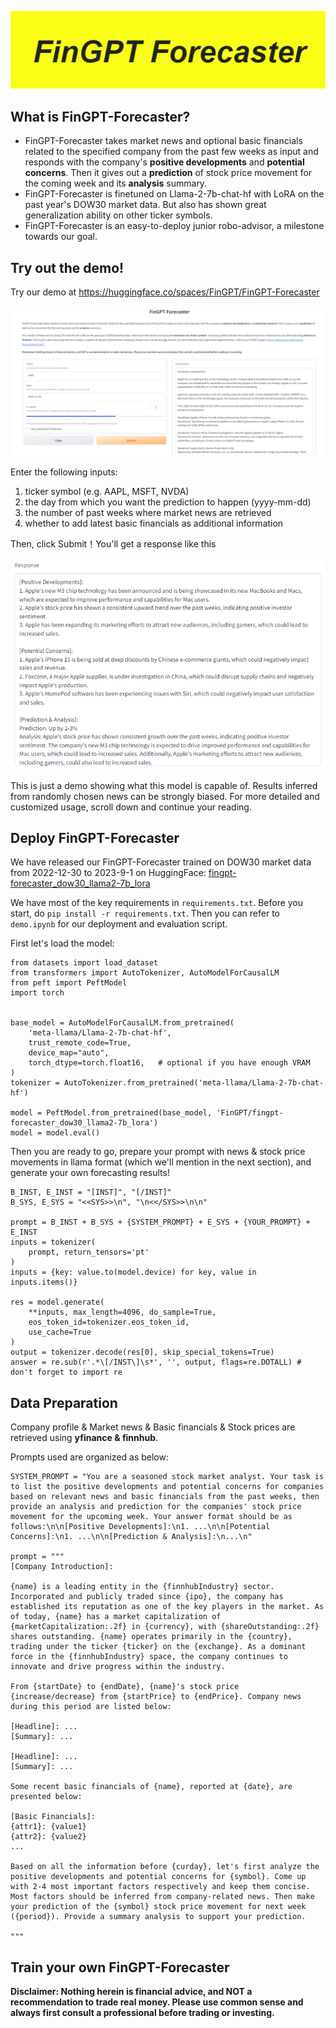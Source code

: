 ![title](figs/title.png)

## What is FinGPT-Forecaster?
- FinGPT-Forecaster takes market news and optional basic financials related to the specified company from the past few weeks as input and responds with the company's **positive developments** and **potential concerns**. Then it gives out a **prediction** of stock price movement for the coming week and its **analysis** summary.
- FinGPT-Forecaster is finetuned on Llama-2-7b-chat-hf with LoRA on the past year's DOW30 market data. But also has shown great generalization ability on other ticker symbols.
- FinGPT-Forecaster is an easy-to-deploy junior robo-advisor, a milestone towards our goal.

## Try out the demo!

Try our demo at <https://huggingface.co/spaces/FinGPT/FinGPT-Forecaster>

![demo_interface](figs/interface.png)

Enter the following inputs:

1) ticker symbol (e.g. AAPL, MSFT, NVDA)
2) the day from which you want the prediction to happen (yyyy-mm-dd)
3) the number of past weeks where market news are retrieved
4) whether to add latest basic financials as additional information

Then, click Submit！You'll get a response like this

![demo_response](figs/response.png)

This is just a demo showing what this model is capable of. Results inferred from randomly chosen news can be strongly biased.
For more detailed and customized usage, scroll down and continue your reading.

## Deploy FinGPT-Forecaster

We have released our FinGPT-Forecaster trained on DOW30 market data from 2022-12-30 to 2023-9-1 on HuggingFace: [fingpt-forecaster_dow30_llama2-7b_lora](https://huggingface.co/FinGPT/fingpt-forecaster_dow30_llama2-7b_lora)

We have most of the key requirements in `requirements.txt`. Before you start, do `pip install -r requirements.txt`. Then you can refer to `demo.ipynb` for our deployment and evaluation script.

First let's load the model:

```
from datasets import load_dataset
from transformers import AutoTokenizer, AutoModelForCausalLM
from peft import PeftModel
import torch


base_model = AutoModelForCausalLM.from_pretrained(
    'meta-llama/Llama-2-7b-chat-hf',
    trust_remote_code=True,
    device_map="auto",
    torch_dtype=torch.float16,   # optional if you have enough VRAM
)
tokenizer = AutoTokenizer.from_pretrained('meta-llama/Llama-2-7b-chat-hf')

model = PeftModel.from_pretrained(base_model, 'FinGPT/fingpt-forecaster_dow30_llama2-7b_lora')
model = model.eval()
```

Then you are ready to go, prepare your prompt with news & stock price movements in llama format (which we'll mention in the next section), and generate your own forecasting results!
```
B_INST, E_INST = "[INST]", "[/INST]"
B_SYS, E_SYS = "<<SYS>>\n", "\n<</SYS>>\n\n"

prompt = B_INST + B_SYS + {SYSTEM_PROMPT} + E_SYS + {YOUR_PROMPT} + E_INST
inputs = tokenizer(
    prompt, return_tensors='pt'
)
inputs = {key: value.to(model.device) for key, value in inputs.items()}
        
res = model.generate(
    **inputs, max_length=4096, do_sample=True,
    eos_token_id=tokenizer.eos_token_id,
    use_cache=True
)
output = tokenizer.decode(res[0], skip_special_tokens=True)
answer = re.sub(r'.*\[/INST\]\s*', '', output, flags=re.DOTALL) # don't forget to import re
```

## Data Preparation
Company profile & Market news & Basic financials & Stock prices are retrieved using **yfinance & finnhub**.

Prompts used are organized as below:

```
SYSTEM_PROMPT = "You are a seasoned stock market analyst. Your task is to list the positive developments and potential concerns for companies based on relevant news and basic financials from the past weeks, then provide an analysis and prediction for the companies' stock price movement for the upcoming week. Your answer format should be as follows:\n\n[Positive Developments]:\n1. ...\n\n[Potential Concerns]:\n1. ...\n\n[Prediction & Analysis]:\n...\n"

prompt = """
[Company Introduction]:

{name} is a leading entity in the {finnhubIndustry} sector. Incorporated and publicly traded since {ipo}, the company has established its reputation as one of the key players in the market. As of today, {name} has a market capitalization of {marketCapitalization:.2f} in {currency}, with {shareOutstanding:.2f} shares outstanding. {name} operates primarily in the {country}, trading under the ticker {ticker} on the {exchange}. As a dominant force in the {finnhubIndustry} space, the company continues to innovate and drive progress within the industry.

From {startDate} to {endDate}, {name}'s stock price {increase/decrease} from {startPrice} to {endPrice}. Company news during this period are listed below:

[Headline]: ...
[Summary]: ...

[Headline]: ...
[Summary]: ...

Some recent basic financials of {name}, reported at {date}, are presented below:

[Basic Financials]:
{attr1}: {value1}
{attr2}: {value2}
...

Based on all the information before {curday}, let's first analyze the positive developments and potential concerns for {symbol}. Come up with 2-4 most important factors respectively and keep them concise. Most factors should be inferred from company-related news. Then make your prediction of the {symbol} stock price movement for next week ({period}). Provide a summary analysis to support your prediction.

"""
```
## Train your own FinGPT-Forecaster



**Disclaimer: Nothing herein is financial advice, and NOT a recommendation to trade real money. Please use common sense and always first consult a professional before trading or investing.**

